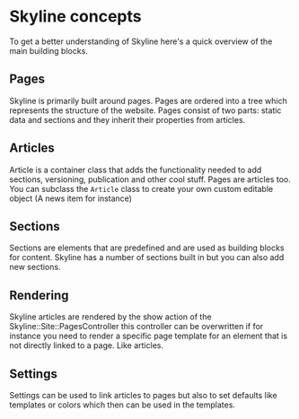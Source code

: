 Skyline concepts
================

To get a better understanding of Skyline here's a quick overview of the main building blocks.

Pages
-----

Skyline is primarily built around pages. Pages are ordered into a tree which represents the structure of the
website. Pages consist of two parts: static data and sections and they inherit their properties from articles.

Articles
--------

Article is a container class that adds the functionality needed to add sections, versioning, publication
and other cool stuff. Pages are articles too. You can subclass the `Article` class to create your
own custom editable object (A news item for instance)

Sections
--------

Sections are elements that are predefined and are used as building blocks for content. Skyline has a number of
sections built in but you can also add new sections.


Rendering
---------

Skyline articles are rendered by the show action of the Skyline::Site::PagesController this controller can be overwritten if
for instance you need to render a specific page template for an element that is not directly linked to a page.
Like articles.

Settings
--------

Settings can be used to link articles to pages but also to set defaults like templates or colors which
then can be used in the templates.